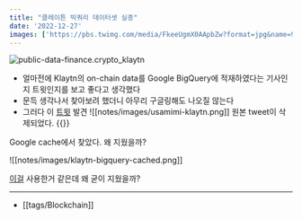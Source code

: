```yaml
---
title: "클레이튼 빅쿼리 데이터셋 실종"
date: '2022-12-27'
images: ['https://pbs.twimg.com/media/FkeeUgmX0AApbZw?format=jpg&name=900x900']
---
```

![public-data-finance.crypto_klaytn](https://pbs.twimg.com/media/FkeeUgmX0AApbZw?format=jpg&name=900x900)
- 얼마전에 Klaytn의 on-chain data를 Google BigQuery에 적재하였다는 기사인지 트윗인지를 보고 좋다고 생각했다
- 문득 생각나서 찾아보려 했더니 아무리 구글링해도 나오질 않는다
- 그러다 이 [트윗](https://twitter.com/oxusamimi/status/1603235011792375808) 발견
![[notes/images/usamimi-klaytn.png]]
원본 tweet이 삭제되었다.
{{<twitter user="Klaytn_KR" id="1603213726923968512">}}

Google cache에서 찾았다. 왜 지웠을까?

![[notes/images/klaytn-bigquery-cached.png]]

[이걸](https://github.com/klaytn/klaytn-etl) 사용한거 같은데 왜 굳이 지웠을까?

---
- [[tags/Blockchain]]